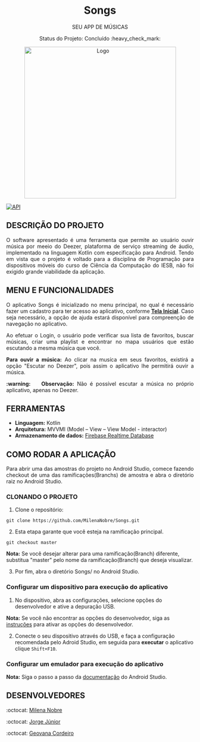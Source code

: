 <h1 align="center"> Songs </h1> 
<p align="center"> SEU APP DE MÚSICAS </p>
<p align="center"> Status do Projeto: Concluído :heavy_check_mark:</>
<div align="center">   
   <img width="407"  alt="Logo" src="https://user-images.githubusercontent.com/48803004/84547437-ecdcde80-acd9-11ea-97f6-2b42ae3862a8.png">
</div>

[![API](https://img.shields.io/badge/API-23%2B-brightgreen.svg?style=flat)](https://android-arsenal.com/api?level=23)


## DESCRIÇÃO DO PROJETO

<p align="justify"> O software apresentado é uma ferramenta que permite ao usuário  ouvir música por meeio do Deezer, plataforma de serviço streaming de áudio, implementado na linguagem Kotlin com especificação para Android.
    Tendo em vista que o projeto é voltado para a disciplina de Programação para dispositivos móveis do curso de Ciência da Computação do IESB, não foi exigido grande viabilidade da aplicação.</p>

## MENU E FUNCIONALIDADES

<p align="justify"> O aplicativo Songs é inicializado no menu principal, no qual é necessário fazer um cadastro para ter acesso ao aplicativo, conforme <b><a href="https://user-images.githubusercontent.com/48803004/84548533-33333d00-acdc-11ea-95ef-e63d58b01e64.jpeg">Tela Inicial<a></b>. Caso seja necessário, a opção de ajuda estará disponível para compreenção de navegação no aplicativo. </p>
   
<p align="justify">Ao efetuar o Login, o usuário pode verificar sua lista de favoritos, buscar músicas, criar uma playlist e encontrar no mapa usuários que estão escutando a mesma música que você. </p>

<p align="justify"><b>Para ouvir a música:</b> Ao clicar na musíca em seus favoritos, existirá a opção "Escutar no Deezer", pois assim o aplicativo lhe permitirá ouvir a música.</p>

<p align="justify"><b> :warning: &nbsp;&nbsp; Observação:</b> Não é possível escutar a música no próprio aplicativo, apenas no Deezer.</p>

## FERRAMENTAS

<ul>
   <li><b>Linguagem:</b> Kotlin</li>
   <li><b>Arquitetura:</b> MVVMI (Model – View – View Model - interactor) </li>
   <li><b>Armazenamento de dados:</b> <a href="https://firebase.google.com/docs/auth"> Firebase Realtime Database </a> </li>   
</ul>

## COMO RODAR A APLICAÇÃO 
<p align="justify"> Para abrir uma das amostras do projeto no Android Studio, comece fazendo checkout de uma das ramificações(Branchs) de amostra e abra o diretório raiz no Android Studio.</p>

### CLONANDO O PROJETO

1. Clone o repositório:

```
git clone https://github.com/MilenaNobre/Songs.git
```

2. Esta etapa garante que você esteja na ramificação principal. 

```
git checkout master
```

<b>Nota:</b> Se você desejar alterar para uma ramificação(Branch) diferente, substitua "master" pelo nome da ramificação(Branch) que deseja visualizar.

3. Por fim, abra o diretório Songs/ no Android Studio.

### Configurar um dispositivo para execução do aplicativo

1. No dispositivo, abra as configurações, selecione opções do desenvolvedor e ative a depuração USB.

<b>Nota:</b> Se você não encontrar as opções do desenvolvedor, siga as <a href="https://developer.android.com/studio/debug/dev-options">instruções</a> para ativar as opções do desenvolvedor.

2. Conecte o seu dispositivo através do USB, e faça a configuração recomendada pelo Adroid Studio, em seguida para <b>executar</b> o aplicativo clique ```Shift+F10```.

### Configurar um emulador para execução do aplicativo

<b>Nota:</b> Siga o passo a passo da <a href="https://developer.android.com/studio/run/emulator">documentação</a> do Android Studio.

## DESENVOLVEDORES
<p align="justify"> :octocat: <a href="https://github.com/MilenaNobre"> Milena Nobre </a> </p>
<p align="justify"> :octocat: <a href="https://github.com/jjorge98"> Jorge Júnior </a> </p>
<p align="justify"> :octocat: <a href="https://github.com/Geovascordeiro"> Geovana Cordeiro</a> </p>
